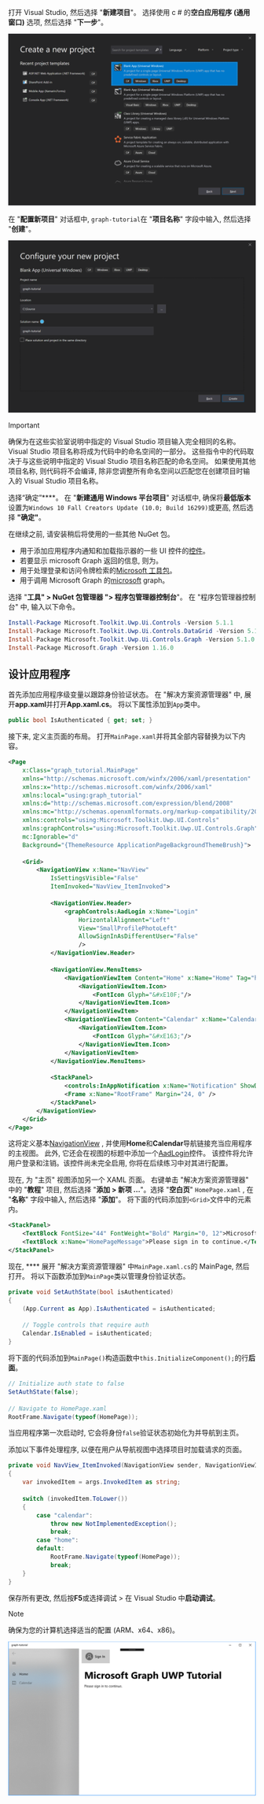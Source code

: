 <!-- markdownlint-disable MD002 MD041 -->

打开 Visual Studio, 然后选择 "**新建项目**"。 选择使用 c # 的**空白应用程序 (通用窗口)** 选项, 然后选择 "**下一步**"。

![Visual Studio 2019 "新建项目" 对话框](./images/vs-create-new-project.png)

在 "**配置新项目**" 对话框中, `graph-tutorial`在 "**项目名称**" 字段中输入, 然后选择 "**创建**"。

![Visual Studio 2019 配置新项目对话框](./images/vs-configure-new-project.png)

> [!IMPORTANT]
> 确保为在这些实验室说明中指定的 Visual Studio 项目输入完全相同的名称。 Visual Studio 项目名称将成为代码中的命名空间的一部分。 这些指令中的代码取决于与这些说明中指定的 Visual Studio 项目名称匹配的命名空间。 如果使用其他项目名称, 则代码将不会编译, 除非您调整所有命名空间以匹配您在创建项目时输入的 Visual Studio 项目名称。

选择“确定”****。 在 "**新建通用 Windows 平台项目**" 对话框中, 确保将**最低版本**设置为`Windows 10 Fall Creators Update (10.0; Build 16299)`或更高, 然后选择 **"确定"**。

在继续之前, 请安装稍后将使用的一些其他 NuGet 包。

- 用于添加应用程序内通知和加载指示器的一些 UI 控件的[控件](https://www.nuget.org/packages/Microsoft.Toolkit.Uwp.Ui.Controls/)。
- [](https://www.nuget.org/packages/Microsoft.Toolkit.Uwp.Ui.Controls.DataGrid/)若要显示 microsoft Graph 返回的信息, 则为。
- 用于处理登录和访问令牌检索的[Microsoft 工具包](https://www.nuget.org/packages/Microsoft.Toolkit.Uwp.Ui.Controls.Graph/)。
- 用于调用 Microsoft Graph 的[microsoft](https://www.nuget.org/packages/Microsoft.Graph/) graph。

选择 "**工具" > NuGet 包管理器 "> 程序包管理器控制台**"。 在 "程序包管理器控制台" 中, 输入以下命令。

```Powershell
Install-Package Microsoft.Toolkit.Uwp.Ui.Controls -Version 5.1.1
Install-Package Microsoft.Toolkit.Uwp.Ui.Controls.DataGrid -Version 5.1.0
Install-Package Microsoft.Toolkit.Uwp.Ui.Controls.Graph -Version 5.1.0
Install-Package Microsoft.Graph -Version 1.16.0
```

## <a name="design-the-app"></a>设计应用程序

首先添加应用程序级变量以跟踪身份验证状态。 在 "解决方案资源管理器" 中, 展开**app.xaml**并打开**App.xaml.cs**。 将以下属性添加到`App`类中。

```cs
public bool IsAuthenticated { get; set; }
```

接下来, 定义主页面的布局。 打开`MainPage.xaml`并将其全部内容替换为以下内容。

```xml
<Page
    x:Class="graph_tutorial.MainPage"
    xmlns="http://schemas.microsoft.com/winfx/2006/xaml/presentation"
    xmlns:x="http://schemas.microsoft.com/winfx/2006/xaml"
    xmlns:local="using:graph_tutorial"
    xmlns:d="http://schemas.microsoft.com/expression/blend/2008"
    xmlns:mc="http://schemas.openxmlformats.org/markup-compatibility/2006"
    xmlns:controls="using:Microsoft.Toolkit.Uwp.UI.Controls"
    xmlns:graphControls="using:Microsoft.Toolkit.Uwp.UI.Controls.Graph"
    mc:Ignorable="d"
    Background="{ThemeResource ApplicationPageBackgroundThemeBrush}">

    <Grid>
        <NavigationView x:Name="NavView"
            IsSettingsVisible="False"
            ItemInvoked="NavView_ItemInvoked">

            <NavigationView.Header>
                <graphControls:AadLogin x:Name="Login"
                    HorizontalAlignment="Left"
                    View="SmallProfilePhotoLeft"
                    AllowSignInAsDifferentUser="False"
                    />
            </NavigationView.Header>

            <NavigationView.MenuItems>
                <NavigationViewItem Content="Home" x:Name="Home" Tag="home">
                    <NavigationViewItem.Icon>
                        <FontIcon Glyph="&#xE10F;"/>
                    </NavigationViewItem.Icon>
                </NavigationViewItem>
                <NavigationViewItem Content="Calendar" x:Name="Calendar" Tag="calendar">
                    <NavigationViewItem.Icon>
                        <FontIcon Glyph="&#xE163;"/>
                    </NavigationViewItem.Icon>
                </NavigationViewItem>
            </NavigationView.MenuItems>

            <StackPanel>
                <controls:InAppNotification x:Name="Notification" ShowDismissButton="true" />
                <Frame x:Name="RootFrame" Margin="24, 0" />
            </StackPanel>
        </NavigationView>
    </Grid>
</Page>
```

这将定义基本[NavigationView](https://docs.microsoft.com/uwp/api/windows.ui.xaml.controls.navigationview) , 并使用**Home**和**Calendar**导航链接充当应用程序的主视图。 此外, 它还会在视图的标题中添加一个[AadLogin](https://docs.microsoft.com/dotnet/api/microsoft.toolkit.uwp.ui.controls.graph.aadlogin?view=win-comm-toolkit-dotnet-stable)控件。 该控件将允许用户登录和注销。该控件尚未完全启用, 你将在后续练习中对其进行配置。

现在, 为 "主页" 视图添加另一个 XAML 页面。 右键单击 "解决方案资源管理器" 中的 "**教程**" 项目, 然后选择 "**添加 > 新项 ...**"。选择 "**空白页**" `HomePage.xaml` , 在 "**名称**" 字段中输入, 然后选择 "**添加**"。 将下面的代码添加到`<Grid>`文件中的元素内。

```xml
<StackPanel>
    <TextBlock FontSize="44" FontWeight="Bold" Margin="0, 12">Microsoft Graph UWP Tutorial</TextBlock>
    <TextBlock x:Name="HomePageMessage">Please sign in to continue.</TextBlock>
</StackPanel>
```

现在, **** 展开 "解决方案资源管理器" 中`MainPage.xaml.cs`的 MainPage, 然后打开。 将以下函数添加到`MainPage`类以管理身份验证状态。

```cs
private void SetAuthState(bool isAuthenticated)
{
    (App.Current as App).IsAuthenticated = isAuthenticated;

    // Toggle controls that require auth
    Calendar.IsEnabled = isAuthenticated;
}
```

将下面的代码添加到`MainPage()`构造函数中`this.InitializeComponent();`的行**后面**。

```cs
// Initialize auth state to false
SetAuthState(false);

// Navigate to HomePage.xaml
RootFrame.Navigate(typeof(HomePage));
```

当应用程序第一次启动时, 它会将身份`false`验证状态初始化为并导航到主页。

添加以下事件处理程序, 以便在用户从导航视图中选择项目时加载请求的页面。

```cs
private void NavView_ItemInvoked(NavigationView sender, NavigationViewItemInvokedEventArgs args)
{
    var invokedItem = args.InvokedItem as string;

    switch (invokedItem.ToLower())
    {
        case "calendar":
            throw new NotImplementedException();
            break;
        case "home":
        default:
            RootFrame.Navigate(typeof(HomePage));
            break;
    }
}
```

保存所有更改, 然后按**F5**或选择调试 > 在 Visual Studio 中**启动调试**。

> [!NOTE]
> 确保为您的计算机选择适当的配置 (ARM、x64、x86)。

![主页的屏幕截图](./images/create-app-01.png)
